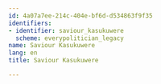 ```yaml
---
id: 4a07a7ee-214c-404e-bf6d-d534863f9f35
identifiers:
- identifier: saviour_kasukuwere
  scheme: everypolitician_legacy
name: Saviour Kasukuwere
lang: en
title: Saviour Kasukuwere

---
```

